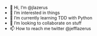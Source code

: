 - 👋 Hi, I’m @jlazerus
- 👀 I’m interested in things
- 🌱 I’m currently learning TDD with Python
- 💞️ I’m looking to collaborate on stuff
- 📫 How to reach me twitter @jefflazerus

<!---
jlazerus/jlazerus is a ✨ special ✨ repository because its `README.md` (this file) appears on your GitHub profile.
You can click the Preview link to take a look at your changes.
--->
